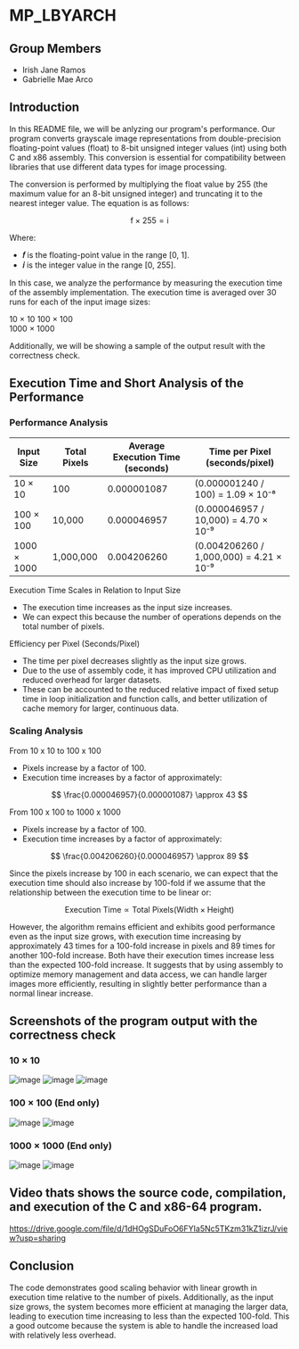 # MP_LBYARCH

## Group Members
- Irish Jane Ramos 
- Gabrielle Mae Arco
  
## Introduction

In this README file, we will be anlyzing our program's performance. Our program converts grayscale image representations from double-precision floating-point values (float) to 8-bit unsigned integer values (int) using both C and x86 assembly. This conversion is essential for compatibility between libraries that use different data types for image processing.

The conversion is performed by multiplying the float value by 255 (the maximum value for an 8-bit unsigned integer) and truncating it to the nearest integer value. The equation is as follows:

$$
\text{f} \times 255 = \text{i}
$$

Where:
- **𝑓** is the floating-point value in the range [0, 1].
- **𝑖** is the integer value in the range [0, 255].

In this case, we analyze the performance by measuring the execution time of the assembly implementation. The execution time is averaged over 30 runs for each of the input image sizes:   

10 × 10 
100 × 100     
1000 × 1000

Additionally, we will be showing a sample of the output result with the correctness check. 


## Execution Time and Short Analysis of the Performance

### Performance Analysis

| Input Size    | Total Pixels | Average Execution Time (seconds) | Time per Pixel (seconds/pixel) |
|---------------|--------------|----------------------------------|---------------------------------|
| 10 × 10       | 100          | 0.000001087                      | (0.000001240 / 100) = 1.09 × 10⁻⁸ |
| 100 × 100     | 10,000       | 0.000046957                      | (0.000046957 / 10,000) = 4.70 × 10⁻⁹ |
| 1000 × 1000   | 1,000,000    | 0.004206260                      | (0.004206260 / 1,000,000) = 4.21 × 10⁻⁹ |

Execution Time Scales in Relation to Input Size
* The execution time increases as the input size increases.
* We can expect this because the number of operations depends on the total number of pixels.
  
Efficiency per Pixel (Seconds/Pixel)
* The time per pixel decreases slightly as the input size grows.
* Due to the use of assembly code, it has improved CPU utilization and reduced overhead for larger datasets.
* These can be accounted to the reduced relative impact of fixed setup time in loop initialization and function calls, and better utilization of cache memory for larger, continuous data.

### Scaling Analysis

From 10 x 10 to 100 x 100
* Pixels increase by a factor of 100.
* Execution time increases by a factor of approximately:


$$
\frac{0.000046957}{0.000001087} \approx 43 
$$

From 100 x 100 to 1000 x 1000
* Pixels increase by a factor of 100.
* Execution time increases by a factor of approximately:

$$
\frac{0.004206260}{0.000046957} \approx 89
$$

Since the pixels increase by 100 in each scenario, we can expect that the execution time should also increase by 100-fold if we assume that the relationship between the execution time to be linear or: 

$$
\text{Execution Time} \propto \text{Total Pixels} (\text{Width} \times \text{Height})
$$

However, the algorithm remains efficient and exhibits good performance even as the input size grows, with execution time increasing by approximately 43 times for a 100-fold increase in pixels and 89 times for another 100-fold increase. Both have their execution times increase less than the expected 100-fold increase. It suggests that by using assembly to optimize memory management and data access, we can handle larger images more efficiently, resulting in slightly better performance than a normal linear increase.

## Screenshots of the program output with the correctness check
### 10 × 10
![image](https://github.com/user-attachments/assets/4495d5f4-9dd2-4ac1-a58b-42b2dc239bf6)
![image](https://github.com/user-attachments/assets/cd312922-8073-445b-9a8a-d696ab453f5a)
![image](https://github.com/user-attachments/assets/2cf3d11f-519b-40e9-9396-0dd4ba64a931)

### 100 × 100 (End only)
![image](https://github.com/user-attachments/assets/08170d8b-2a09-4624-9f84-30874147e747)
![image](https://github.com/user-attachments/assets/8b505fc5-0259-429b-a238-4a09fc4dce11)

### 1000 × 1000 (End only)
![image](https://github.com/user-attachments/assets/4145e9ba-6bc1-42ab-9390-8323e462f06e)
![image](https://github.com/user-attachments/assets/9ef60d16-6394-483e-9839-34a172ee424b)

## Video thats shows the source code, compilation, and execution of the C and x86-64 program.
https://drive.google.com/file/d/1dHOgSDuFoO6FYIa5Nc5TKzm31kZ1izrJ/view?usp=sharing


## Conclusion
The code demonstrates good scaling behavior with linear growth in execution time relative to the number of pixels. Additionally, as the input size grows, the system becomes more efficient at managing the larger data, leading to execution time increasing to less than the expected 100-fold. This a good outcome because the system is able to handle the increased load with relatively less overhead.





